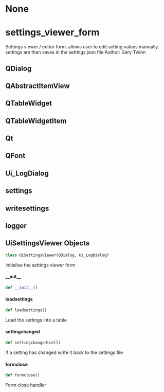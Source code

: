 # None

<a id="settings_viewer_form"></a>

# settings\_viewer\_form

Settings viewer / editor form. allows user to edit setting values manually. settings are then saves in the
settings.json file
Author: Gary Twinn

<a id="settings_viewer_form.QDialog"></a>

## QDialog

<a id="settings_viewer_form.QAbstractItemView"></a>

## QAbstractItemView

<a id="settings_viewer_form.QTableWidget"></a>

## QTableWidget

<a id="settings_viewer_form.QTableWidgetItem"></a>

## QTableWidgetItem

<a id="settings_viewer_form.Qt"></a>

## Qt

<a id="settings_viewer_form.QFont"></a>

## QFont

<a id="settings_viewer_form.Ui_LogDialog"></a>

## Ui\_LogDialog

<a id="settings_viewer_form.settings"></a>

## settings

<a id="settings_viewer_form.writesettings"></a>

## writesettings

<a id="settings_viewer_form.logger"></a>

## logger

<a id="settings_viewer_form.UiSettingsViewer"></a>

## UiSettingsViewer Objects

```python
class UiSettingsViewer(QDialog, Ui_LogDialog)
```

Initialise the settings viewer form

<a id="settings_viewer_form.UiSettingsViewer.__init__"></a>

#### \_\_init\_\_

```python
def __init__()
```

<a id="settings_viewer_form.UiSettingsViewer.loadsettings"></a>

#### loadsettings

```python
def loadsettings()
```

Load the settings into a table

<a id="settings_viewer_form.UiSettingsViewer.settingchanged"></a>

#### settingchanged

```python
def settingchanged(cell)
```

If a setting has changed write it back to the settings file

<a id="settings_viewer_form.UiSettingsViewer.formclose"></a>

#### formclose

```python
def formclose()
```

Form close handler

